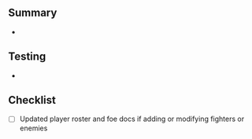 ## Summary
-

## Testing
-

## Checklist
- [ ] Updated player roster and foe docs if adding or modifying fighters or enemies
